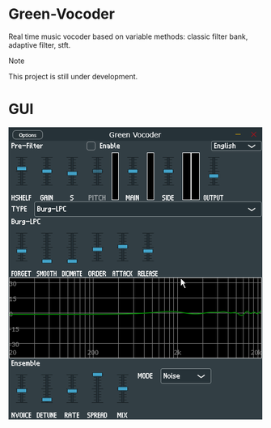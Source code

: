 # Green-Vocoder
Real time music vocoder based on variable methods: classic filter bank, adaptive filter, stft.  
> [!NOTE]
> This project is still under development.
# GUI
![GUI](resouce/gui2.png)
